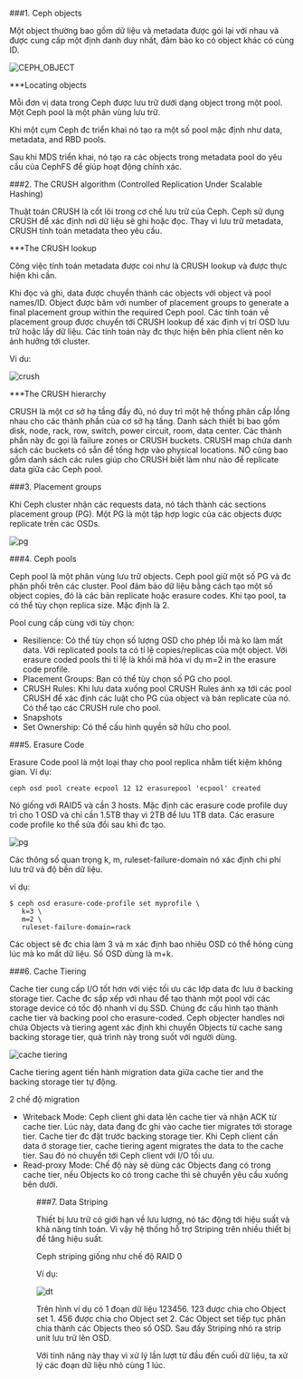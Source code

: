 ###1. Ceph objects

Một object thường bao gồm dữ liệu và metadata được gói lại với nhau và được cung cấp một định danh duy nhất, đảm bảo ko có object khác có cùng ID.

![CEPH_OBJECT](https://camo.githubusercontent.com/fdfc6d902d91aeeb997b3f1649bf84ecbeb78389/687474703a2f2f692e696d6775722e636f6d2f38636b4c3775302e706e67)

***Locating objects

Mỗi đơn vị data trong Ceph được lưu trữ dưới dạng object trong một pool. Một Ceph pool là một phân vùng lưu trữ.

Khi một cụm Ceph đc triển khai nó tạo ra một số pool mặc định như data, metadata, and RBD pools.

Sau khi MDS triển khai, nó tạo ra các objects trong metadata pool do yêu cầu của CephFS để giúp hoạt động chính xác.

###2. The CRUSH algorithm (Controlled Replication Under Scalable Hashing)

Thuật toán CRUSH là cốt lõi trong cơ chế lưu trữ của Ceph. Ceph sử dụng CRUSH để xác định nơi dữ liệu sẽ ghi hoặc đọc. Thay vì lưu trữ metadata, CRUSH tính toán metadata theo yêu cầu.

***The CRUSH lookup

Công việc tính toán metadata được coi như là CRUSH lookup và được thực hiện khi cần.

Khi đọc và ghi, data được chuyển thành các objects với object và pool names/ID. Object được băm với number of placement groups to generate a final placement group within the required Ceph pool. Các tính toán về placement group được chuyển tới CRUSH lookup để xác định vị trí OSD lưu trữ hoặc lấy dữ liệu. Các tính toán này đc thực hiện bên phía client nên ko ảnh hưởng tới cluster.

Vi du:

![crush](https://camo.githubusercontent.com/c025e52122375ce1f7b830f2b89a2e03c7e12fb5/687474703a2f2f692e696d6775722e636f6d2f545356383558452e706e67)

***The CRUSH hierarchy

CRUSH là một cơ sở hạ tầng đầy đủ, nó duy trì một hệ thống phân cấp lồng nhau cho các thành phần của cơ sở hạ tầng. Danh sách thiết bị bao gồm disk, node, rack, row, switch, power circuit, room, data center. Các thành phần này đc gọi là failure zones or CRUSH buckets. CRUSH map chứa danh sách các buckets có sẵn để tổng hợp vào physical locations. NÓ cũng bao gồm danh sách các rules giúp cho CRUSH biết làm như nào để replicate data giữa các Ceph pool.

###3. Placement groups

Khi Ceph cluster nhận các requests data, nó tách thành các sections placement group (PG). Một PG là một tập hợp logic của các objects được replicate trên các OSDs.

![pg](https://camo.githubusercontent.com/62e38d8db289e14f990e530cbfdbd0d097a751a0/687474703a2f2f692e696d6775722e636f6d2f463548415879762e706e67)

###4. Ceph pools

Ceph pool là một phân vùng lưu trữ objects. Ceph pool giữ một số PG và đc phân phối trên các cluster. Pool đảm bảo dữ liệu bằng cách tạo một số object copies, đó là các bản replicate hoặc erasure codes. Khi tạo pool, ta có thể tùy chọn replica size. Mặc định là 2.

Pool cung cấp cùng với tùy chọn:
<ul>
<li>
    Resilience: Có thể tùy chọn số lượng OSD cho phép lỗi mà ko làm mất data. Với replicated pools ta có tỉ lệ copies/replicas của một object. Với erasure coded pools thì tỉ lệ là khối mã hóa ví dụ m=2 in the erasure code profile.
    </li>
    <li>
Placement Groups: Bạn có thể tùy chọn số PG cho pool.
</li>
<li>
CRUSH Rules: Khi lưu data xuống pool CRUSH Rules ánh xạ tới các pool CRUSH để xác định các luật cho PG của object và bản replicate của nó. Có thể tạo các CRUSH rule cho pool.
 <li>
   Snapshots
  </li>
 <li>
    Set Ownership: Có thể cấu hình quyền sở hữu cho pool. 
</li>

</ul>
###5. Erasure Code

Erasure Code pool là một loại thay cho pool replica nhằm tiết kiệm không gian.
Ví dụ: 
```
ceph osd pool create ecpool 12 12 erasurepool 'ecpool' created
```

Nó giống với RAID5 và cần 3 hosts. Mặc định các erasure code profile duy trì cho 1 OSD và chỉ cần 1.5TB thay vì 2TB để lưu 1TB data. Các erasure code profile ko thể sửa đổi sau khi đc tạo.

![pg](https://camo.githubusercontent.com/4449ab648df6ae2a8b149562c1e100538a862fd7/687474703a2f2f692e696d6775722e636f6d2f68323539344c562e706e67)

Các thông số quan trọng k, m, ruleset-failure-domain nó xác định chi phí lưu trữ và độ bền dữ liệu.

ví dụ:
```
$ ceph osd erasure-code-profile set myprofile \
   k=3 \
   m=2 \
   ruleset-failure-domain=rack
```

Các object sẽ đc chia làm 3 và m xác định bao nhiêu OSD có thể hỏng cùng lúc mà ko mất dữ liệu. Số OSD dùng là m+k.

###6. Cache Tiering

Cache tier cung cấp I/O tốt hơn với việc tối ưu các lớp data đc lưu ở backing storage tier. Cache đc sắp xếp với nhau để tạo thành một pool với các storage device có tốc độ nhanh ví dụ SSD. Chúng đc cấu hình tạo thành cache tier và backing pool cho erasure-coded. Ceph objecter handles nơi chứa Objects và tiering agent xác định khi chuyển Objects từ cache sang backing storage tier, quá trình này trong suốt với người dùng.

![cache tiering](https://camo.githubusercontent.com/dbdb6b7569e6a0a9fb2fd5bb6f5947afca7dae16/687474703a2f2f692e696d6775722e636f6d2f347478526b62522e706e67)

Cache tiering agent tiến hành migration data giữa cache tier and the backing storage tier tự động.

2 chế độ migration
<ul>
<li>
    Writeback Mode: Ceph client ghi data lên cache tier và nhận ACK từ cache tier. Lúc này, data đang đc ghi vào cache tier migrates tới storage tier. Cache tier đc đặt trước backing storage tier. Khi Ceph client cần data ở storage tier, cache tiering agent migrates the data to the cache tier. Sau đó nó chuyển tới Ceph client với I/O tối ưu.
</li>
<li>
    Read-proxy Mode: Chế độ này sẽ dùng các Objects đang có trong cache tier, nếu Objects ko có trong cache thì sẽ chuyển yêu cầu xuống bên dưới.
</li>
<ul>

###7. Data Striping

Thiết bị lưu trữ có giới hạn về lưu lượng, nó tác động tới hiệu suất và khả năng tính toán. Vì vậy hệ thống hỗ trợ Striping trên nhiều thiết bị để tăng hiệu suất.

Ceph striping giống như chế độ RAID 0

Ví dụ:

![dt](https://camo.githubusercontent.com/e5bc94dd8deb964e39b22886b0a9d8875bda19ef/687474703a2f2f692e696d6775722e636f6d2f555070576778332e706e67)

Trên hình ví dụ có 1 đoạn dữ liệu 123456. 123 được chia cho Object set 1. 456 được chia cho Object set 2. Các Object set tiếp tục phân chia thành các Objects theo số OSD. Sau đấy Striping nhỏ ra strip unit lưu trữ lên OSD.

Với tính năng này thay vì xử lý lần lượt từ đầu đến cuối dữ liệu, ta xử lý các đoạn dữ liệu nhỏ cùng 1 lúc.
